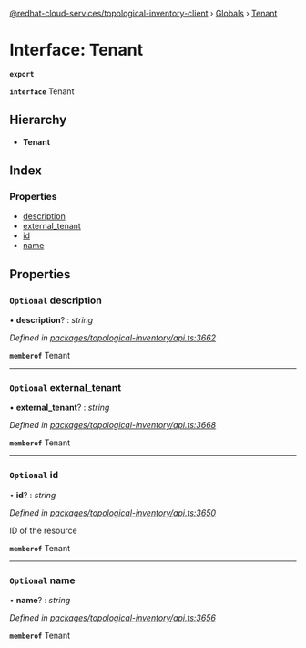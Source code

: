 [@redhat-cloud-services/topological-inventory-client](../README.md) › [Globals](../globals.md) › [Tenant](tenant.md)

# Interface: Tenant

**`export`** 

**`interface`** Tenant

## Hierarchy

* **Tenant**

## Index

### Properties

* [description](tenant.md#optional-description)
* [external_tenant](tenant.md#optional-external_tenant)
* [id](tenant.md#optional-id)
* [name](tenant.md#optional-name)

## Properties

### `Optional` description

• **description**? : *string*

*Defined in [packages/topological-inventory/api.ts:3662](https://github.com/Hyperkid123/javascript-clients/blob/master/packages/topological-inventory/api.ts#L3662)*

**`memberof`** Tenant

___

### `Optional` external_tenant

• **external_tenant**? : *string*

*Defined in [packages/topological-inventory/api.ts:3668](https://github.com/Hyperkid123/javascript-clients/blob/master/packages/topological-inventory/api.ts#L3668)*

**`memberof`** Tenant

___

### `Optional` id

• **id**? : *string*

*Defined in [packages/topological-inventory/api.ts:3650](https://github.com/Hyperkid123/javascript-clients/blob/master/packages/topological-inventory/api.ts#L3650)*

ID of the resource

**`memberof`** Tenant

___

### `Optional` name

• **name**? : *string*

*Defined in [packages/topological-inventory/api.ts:3656](https://github.com/Hyperkid123/javascript-clients/blob/master/packages/topological-inventory/api.ts#L3656)*

**`memberof`** Tenant
